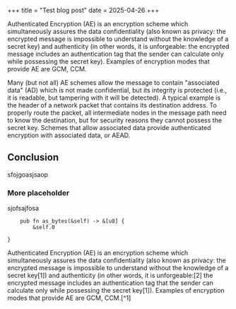 +++
title = "Test blog post"
date = 2025-04-26
+++

Authenticated Encryption (AE) is an encryption scheme which simultaneously assures the data confidentiality (also known as privacy: the encrypted message is impossible to understand without the knowledge of a secret key) and authenticity (in other words, it is unforgeable: the encrypted message includes an authentication tag that the sender can calculate only while possessing the secret key). Examples of encryption modes that provide AE are GCM, CCM.

Many (but not all) AE schemes allow the message to contain "associated data" (AD) which is not made confidential, but its integrity is protected (i.e., it is readable, but tampering with it will be detected). A typical example is the header of a network packet that contains its destination address. To properly route the packet, all intermediate nodes in the message path need to know the destination, but for security reasons they cannot possess the secret key. Schemes that allow associated data provide authenticated encryption with associated data, or AEAD.

## Conclusion

sfojgoasjsaop

### More placeholder
sjofsajfosa


```rust,name=mod.rs,linenos
    pub fn as_bytes(&self) -> &[u8] {
        &self.0

}
```

Authenticated Encryption (AE) is an encryption scheme which simultaneously assures the data confidentiality (also known as privacy: the encrypted message is impossible to understand without the knowledge of a secret key[1]) and authenticity (in other words, it is unforgeable:[2] the encrypted message includes an authentication tag that the sender can calculate only while possessing the secret key[1]). Examples of encryption modes that provide AE are GCM, CCM.[^1]
